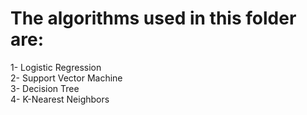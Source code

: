 # The algorithms used in this folder are: <br/> 

1- Logistic Regression <br/>
2- Support Vector Machine<br/>
3- Decision Tree<br/>
4- K-Nearest Neighbors<br/>
